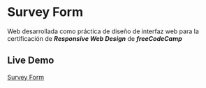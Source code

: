 # Survey Form

Web desarrollada como práctica de diseño de interfaz web para la certificación de ***Responsive Web Design*** de ***freeCodeCamp***

## Live Demo

[Survey Form](https://encuesta-d34c1.firebaseapp.com/)
